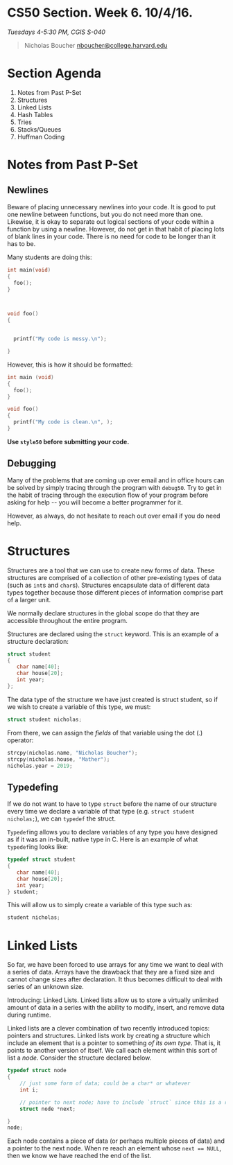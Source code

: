 # CS50 Section. Week 6. 10/4/16.
*Tuesdays 4-5:30 PM, CGIS S-040*  

> Nicholas Boucher
> nboucher@college.harvard.edu  

# Section Agenda

1. Notes from Past P-Set
2. Structures
3. Linked Lists
4. Hash Tables
5. Tries
6. Stacks/Queues
7. Huffman Coding

# Notes from Past P-Set

## Newlines

Beware of placing unnecessary newlines into your code. It is good to put one newline between functions, but you do not need more than one. Likewise, it is okay to separate out logical sections of your code within a function by using a newline. However, do not get in that habit of placing lots of blank lines in your code. There is no need for code to be longer than it has to be.

Many students are doing this:

```c
int main(void)
{
  foo();
}



void foo()
{


  printf("My code is messy.\n");

}
```

However, this is how it should be formatted:

```c
int main (void)
{
  foo();
}

void foo()
{
  printf("My code is clean.\n", );
}
```

**Use `style50` before submitting your code.**

## Debugging

Many of the problems that are coming up over email and in office hours can be solved by simply tracing through the program with `debug50`. Try to get in the habit of tracing through the execution flow of your program before asking for help -- you will become a better programmer for it.

However, as always, do not hesitate to reach out over email if you do need help.

# Structures

Structures are a tool that we can use to create new forms of data. These structures are comprised of a collection of other pre-existing types of data (such as `int`s and `char`s). Structures encapsulate data of different data types together because those different pieces of information comprise part of a larger unit.

We normally declare structures in the global scope do that they are accessible throughout the entire program.

Structures are declared using the `struct` keyword. This is an example of a structure declaration:

```c
struct student
{
   char name[40];
   char house[20];
   int year;
};
```

The data type of the structure we have just created is struct student, so if we wish to create a variable of this type, we must:

```c
struct student nicholas;
```

From there, we can assign the *fields* of that variable using the dot (.) operator:

```c
strcpy(nicholas.name, "Nicholas Boucher");
strcpy(nicholas.house, "Mather");
nicholas.year = 2019;
```
## Typedefing

If we do not want to have to type `struct` before the name of our structure every time we declare a variable of that type (e.g. `struct student nicholas;`), we can `typedef` the struct.

`Typedef`ing allows you to declare variables of any type you have designed as if it was an in-built, native type in C. Here is an example of what `typedef`ing looks like:

```c
typedef struct student
{
   char name[40];
   char house[20];
   int year;
} student;
```

This will allow us to simply create a variable of this type such as:

```c
student nicholas;
```

# Linked Lists

So far, we have been forced to use arrays for any time we want to deal with a series of data. Arrays have the drawback that they are a fixed size and cannot change sizes after declaration. It thus becomes difficult to deal with series of an unknown size.

Introducing: Linked Lists. Linked lists allow us to store a virtually unlimited amount of data in a series with the ability to modify, insert, and remove data during runtime.

Linked lists are a clever combination of two recently introduced topics: pointers and structures. Linked lists work by creating a structure which include an element that is a pointer to something *of its own type*. That is, it points to another version of itself. We call each element within this sort of list a *node*. Consider the structure declared below.

```c
typedef struct node
{
    // just some form of data; could be a char* or whatever
    int i;

    // pointer to next node; have to include `struct` since this is a recursive definition
    struct node *next;

}
node;
```

Each node contains a piece of data (or perhaps multiple pieces of data) and a pointer to the next node. When re reach an element whose `next == NULL`, then we know we have reached the end of the list.

